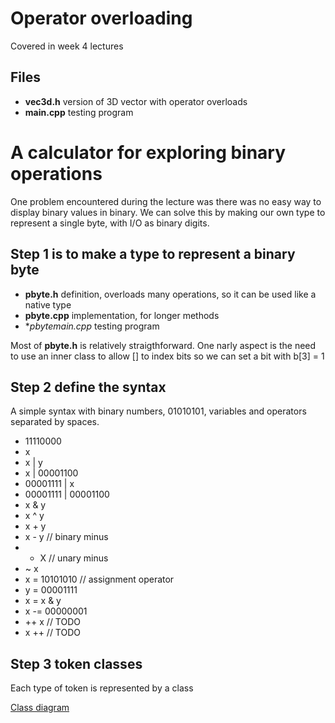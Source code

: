 # Operator overloading

Covered in week 4 lectures

## Files

* **vec3d.h** version of 3D vector with operator overloads
* **main.cpp** testing program

# A calculator for exploring binary operations

One problem encountered during the lecture was there was no easy way
to display binary values in binary. We can solve this by making our
own type to represent a single byte, with I/O as binary digits.

## Step 1 is to make a type to represent a binary byte

* **pbyte.h** definition, overloads many operations, so it can be used like a native type
* **pbyte.cpp** implementation, for longer methods
* **pbytemain.cpp* testing program

Most of **pbyte.h** is relatively straigthforward.
One narly aspect is the need to use an inner class to allow [] to index bits
so we can set a bit with b[3] = 1

## Step 2 define the syntax

A simple syntax with binary numbers, 01010101, variables and operators
separated by spaces.

* 11110000
* x
* x | y
* x | 00001100
* 00001111 | x
* 00001111 | 00001100
* x & y
* x ^ y
* x + y
* x - y  // binary minus
* - X    // unary minus
* ~ x
* x = 10101010 // assignment operator
* y = 00001111
* x = x & y
* x -= 00000001
* ++ x  // TODO
* x ++  // TODO

## Step 3 token classes

Each type of token is represented by a class

[Class diagram](classdiagram.drawio.png)